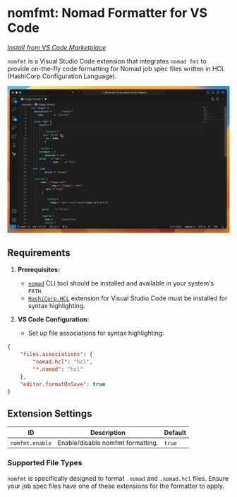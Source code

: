 # nomfmt: Nomad Formatter for VS Code

_[Install from VS Code Marketplace](https://marketplace.visualstudio.com/items?itemName=mrkaran.nomfmt)_

`nomfmt` is a Visual Studio Code extension that integrates `nomad fmt` to provide on-the-fly code formatting for Nomad job spec files written in HCL (HashiCorp Configuration Language).

![Formatting in action](images/nomfmt-demo.gif)

## Requirements

1. **Prerequisites:**
    - [`nomad`](https://developer.hashicorp.com/nomad/docs/install) CLI tool should be installed and available in your system's `PATH`.
    - [`HashiCorp.HCL`](https://marketplace.visualstudio.com/items?itemName=HashiCorp.HCL) extension for Visual Studio Code must be installed for syntax highlighting.

2. **VS Code Configuration:**
    - Set up file associations for syntax highlighting:

```json
{
    "files.associations": {
        "nomad.hcl": "hcl",
        "*.nomad": "hcl"
    },
    "editor.formatOnSave": true
}
```

## Extension Settings

| ID             | Description                                 | Default |
|----------------|---------------------------------------------|---------|
| `nomfmt.enable`| Enable/disable nomfmt formatting.           | `true`  |


### Supported File Types

`nomfmt` is specifically designed to format `.nomad` and `.nomad.hcl` files. Ensure your job spec files have one of these extensions for the formatter to apply.